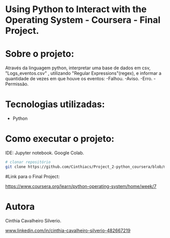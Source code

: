# Using Python to Interact with the Operating System - Coursera - Final Project.

# Sobre o projeto:

Através da linguagem python, interpretar uma base de dados em csv, "Logs_eventos.csv" , utilizando "Regular Expressions"(regex), e informar a quantidade de vezes em que houve os eventos:
-Falhou.
-Aviso.
-Erro.
-Permissão.

# Tecnologias utilizadas:
- Python

# Como executar o projeto:

IDE:
Jupyter notebook.
Google Colab.

```bash
# clonar repositório
git clone https://github.com/Cinthiacs/Project_2-python_coursera/blob/main/Projeto_2_py.ipynb

```
#Link para o Final Project:

https://www.coursera.org/learn/python-operating-system/home/week/7

# Autora

Cinthia Cavalheiro Silverio.

www.linkedin.com/in/cinthia-cavalheiro-silverio-482667219
